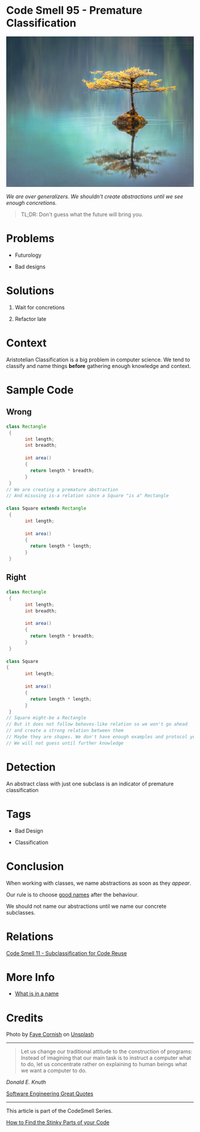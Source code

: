 # Code Smell 95 - Premature Classification

![Code Smell 95 - Premature Classification](Code%20Smell%2095%20-%20Premature%20Classification.jpg)

*We are over generalizers. We shouldn't create abstractions until we see enough concretions.*

> TL;DR: Don't guess what the future will bring you.

# Problems

- Futurology

- Bad designs

# Solutions

1. Wait for concretions

2. Refactor late

# Context

Aristotelian Classification is a big problem in computer science. 
We tend to classify and name things **before** gathering enough knowledge and context.

# Sample Code

## Wrong

[Gist Url]: # (https://gist.github.com/mcsee/e6ca123df9f10f291a92e863bf168cc0)
```java
class Rectangle 
 { 
       int length; 
       int breadth; 
       
       int area() 
       {
         return length * breadth;
       } 
 } 
// We are creating a premature abstraction
// And misusing is-a relation since a Square "is a" Rectangle

class Square extends Rectangle
 { 
       int length;  
       
       int area() 
       {  
         return length * length; 
       } 
 } 
```

## Right

[Gist Url]: # (https://gist.github.com/mcsee/d3232090ebc0c1360c85dd1079aebe14)
```java
class Rectangle 
 { 
       int length; 
       int breadth; 
       
       int area() 
       {
         return length * breadth;
       } 
 }  

class Square 
{ 
       int length;  
       
       int area() 
       {  
         return length * length; 
       } 
 } 
// Square might-be a Rectangle
// But it does not follow behaves-like relation so we won't go ahead
// and create a strong relation between them
// Maybe they are shapes. We don't have enough examples and protocol yet
// We will not guess until further knowledge

```

# Detection

An abstract class with just one subclass is an indicator of premature classification

# Tags

- Bad Design 

- Classification

# Conclusion

When working with classes, we name abstractions as soon as they *appear*. 

Our rule is to choose [good names](https://github.com/mcsee/Software-Design-Articles/tree/main/Articles/Theory/What%20exactly%20is%20a%20name%20-%20Part%20I%20The%20Quest/readme.md) after the behaviour.

We should not name our abstractions until we name our concrete subclasses.

# Relations

[Code Smell 11 - Subclassification for Code Reuse](https://github.com/mcsee/Software-Design-Articles/tree/main/Articles/Code%20Smells/Code%20Smell%2011%20-%20Subclassification%20for%20Code%20Reuse/readme.md)

# More Info

- [What is in a name](https://github.com/mcsee/Software-Design-Articles/tree/main/Articles/Theory/What%20exactly%20is%20a%20name%20-%20Part%20I%20The%20Quest/readme.md)

# Credits

Photo by [Faye Cornish](https://unsplash.com/@fcornish) on [Unsplash](https://unsplash.com/s/photos/tree)
  
* * *

> Let us change our traditional attitude to the construction of programs: Instead of imagining that our main task is to instruct a computer what to do, let us concentrate rather on explaining to human beings what we want a computer to do.

_Donald E. Knuth_
 
[Software Engineering Great Quotes](https://github.com/mcsee/Software-Design-Articles/tree/main/Articles/Quotes/Software%20Engineering%20Great%20Quotes/readme.md)

* * *

This article is part of the CodeSmell Series.

[How to Find the Stinky Parts of your Code](https://github.com/mcsee/Software-Design-Articles/tree/main/Articles/Code%20Smells/How%20to%20Find%20the%20Stinky%20parts%20of%20your%20Code/readme.md)